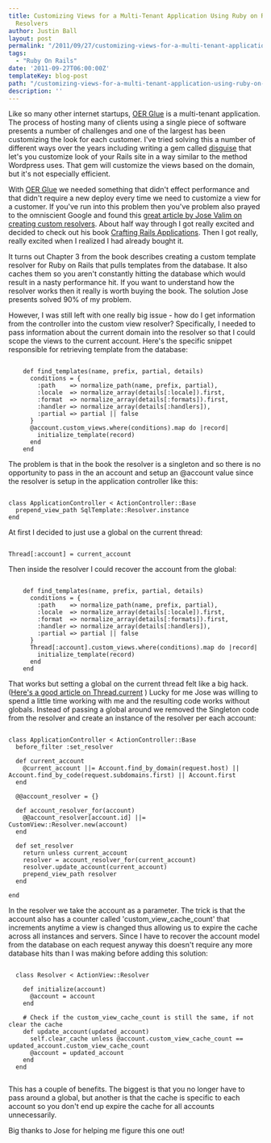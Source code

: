 ```yaml
---
title: Customizing Views for a Multi-Tenant Application Using Ruby on Rails Custom
  Resolvers
author: Justin Ball
layout: post
permalink: "/2011/09/27/customizing-views-for-a-multi-tenant-application-using-ruby-on-rails-custom-resolvers/"
tags:
  - "Ruby On Rails"
date: '2011-09-27T06:00:00Z'
templateKey: blog-post
path: "/customizing-views-for-a-multi-tenant-application-using-ruby-on-rails-custom-resolvers"
description: ''
---
```


Like so many other internet startups, <a href="http://www.oerglue.com" title="OER Glue">OER Glue</a> is a multi-tenant application. The process of hosting many of clients using a single piece of software presents a number of challenges and one of the largest has been customizing the look for each customer. I've tried solving this a number of different ways over the years including writing a gem called <a href="https://github.com/jbasdf/disguise" title="Disguise Gem">disguise</a> that let's you customize look of your Rails site in a way similar to the method Wordpress uses. That gem will customize the views based on the domain, but it's not especially efficient.

With <a href="http://www.oerglue.com" title="OER Glue">OER Glue</a> we needed something that didn't effect performance and that didn't require a new deploy every time we need to customize a view for a customer. If you've run into this problem then you've problem also prayed to the omniscient Google and found this <a href="http://blog.plataformatec.com.br/2011/04/default-views-in-rails-3-0-with-custom-resolvers/" title="Custom Resolvers in Rails 3.1">great article by Jose Valim on creating custom resolvers</a>. About half way through I got really excited and decided to check out his book <a href="http://plataformatec.com.br/crafting-rails-applications/" title="Crafting Rails Applications">Crafting Rails Applications</a>. Then I got really, really excited when I realized I had already bought it.

It turns out Chapter 3 from the book describes creating a custom template resolver for Ruby on Rails that pulls templates from the database. It also caches them so you aren't constantly hitting the database which would result in a nasty performance hit. If you want to understand how the resolver works then it really is worth buying the book. The solution Jose presents solved 90% of my problem.

However, I was still left with one really big issue - how do I get information from the controller into the custom view resolver? Specifically, I needed to pass information about the current domain into the resolver so that I could scope the views to the current account.
Here's the specific snippet responsible for retrieving template from the database:
<pre><code class="ruby">
    def find_templates(name, prefix, partial, details)
      conditions = {
        :path    => normalize_path(name, prefix, partial),
        :locale  => normalize_array(details[:locale]).first,
        :format  => normalize_array(details[:formats]).first,
        :handler => normalize_array(details[:handlers]),
        :partial => partial || false
      }
      @account.custom_views.where(conditions).map do |record|
        initialize_template(record)
      end
    end
</pre></code>

The problem is that in the book the resolver is a singleton and so there is no opportunity to pass in the an account and setup an @account value since the resolver is setup in the application controller like this:
<pre><code class="ruby">
class ApplicationController < ActionController::Base
  prepend_view_path SqlTemplate::Resolver.instance
end
</pre></code>

At first I decided to just use a global on the current thread:
<pre><code class="ruby">
Thread[:account] = current_account
</pre></code>

Then inside the resolver I could recover the account from the global:

<pre><code class="ruby">
    def find_templates(name, prefix, partial, details)
      conditions = {
        :path    => normalize_path(name, prefix, partial),
        :locale  => normalize_array(details[:locale]).first,
        :format  => normalize_array(details[:formats]).first,
        :handler => normalize_array(details[:handlers]),
        :partial => partial || false
      }
      Thread[:account].custom_views.where(conditions).map do |record|
        initialize_template(record)
      end
    end
</pre></code>

That works but setting a global on the current thread felt like a big hack. (<a href="http://coderrr.wordpress.com/2008/04/10/lets-stop-polluting-the-threadcurrent-hash/" title="Stop polluting the Thread.current hash">Here's a good article on Thread.current</a>  ) Lucky for me Jose was willing to spend a little time working with me and the resulting code works without globals. Instead of passing a global around we removed the Singleton code from the resolver and create an instance of the resolver per each account:

<pre><code class="ruby">
class ApplicationController < ActionController::Base
  before_filter :set_resolver

  def current_account
    @current_account ||= Account.find_by_domain(request.host) || Account.find_by_code(request.subdomains.first) || Account.first
  end

  @@account_resolver = {}

  def account_resolver_for(account)
    @@account_resolver[account.id] ||= CustomView::Resolver.new(account)
  end

  def set_resolver
    return unless current_account
    resolver = account_resolver_for(current_account)
    resolver.update_account(current_account)
    prepend_view_path resolver
  end

end
</pre></code>

In the resolver we take the account as a parameter. The trick is that the account also has a counter called 'custom_view_cache_count' that increments anytime a view is changed thus allowing us to expire the cache across all instances and servers. Since I have to recover the account model from the database on each request anyway this doesn't require any more database hits than I was making before adding this solution:
<pre><code class="ruby">
  class Resolver < ActionView::Resolver

    def initialize(account)
      @account = account
    end

    # Check if the custom_view_cache_count is still the same, if not clear the cache
    def update_account(updated_account)
      self.clear_cache unless @account.custom_view_cache_count == updated_account.custom_view_cache_count
      @account = updated_account
    end
  end

</pre></code>

This has a couple of benefits. The biggest is that you no longer have to pass around a global, but another is that the cache is specific to each account so you don't end up expire the cache for all accounts unnecessarily.

Big thanks to Jose for helping me figure this one out!
